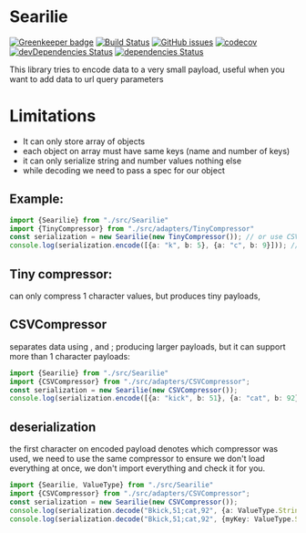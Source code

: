 # Searilie

[![Greenkeeper badge](https://badges.greenkeeper.io/fossapps/Searilie.svg)](https://greenkeeper.io/)
[![Build Status](https://travis-ci.com/fossapps/searilie.svg)](https://travis-ci.com/fossapps/searilie)
[![GitHub issues](https://img.shields.io/github/issues/fossapps/Searilie.svg)](https://github.com/fossapps/Searilie/issues)
[![codecov](https://codecov.io/gh/fossapps/Searilie/branch/master/graph/badge.svg)](https://codecov.io/gh/fossapps/Searilie)
[![devDependencies Status](https://david-dm.org/fossapps/Searilie/dev-status.svg)](https://david-dm.org/fossapps/Searilie?type=dev)
[![dependencies Status](https://david-dm.org/fossapps/Searilie/status.svg)](https://david-dm.org/fossapps/Searilie)

This library tries to encode data to a very small payload, useful when you want to add data to url query parameters

# Limitations
- It can only store array of objects
- each object on array must have same keys (name and number of keys)
- it can only serialize string and number values nothing else
- while decoding we need to pass a spec for our object

## Example:
```typescript
import {Searilie} from "./src/Searilie"
import {TinyCompressor} from "./src/adapters/TinyCompressor"
const serialization = new Searilie(new TinyCompressor()); // or use CSVCompressor
console.log(serialization.encode([{a: "k", b: 5}, {a: "c", b: 9}])); // Ak5c9
```

## Tiny compressor:
can only compress 1 character values, but produces tiny payloads,

## CSVCompressor
separates data using , and ; producing larger payloads, but it can support more than 1 character payloads:
```typescript
import {Searilie} from "./src/Searilie"
import {CSVCompressor} from "./src/adapters/CSVCompressor"; 
const serialization = new Searilie(new CSVCompressor());
console.log(serialization.encode([{a: "kick", b: 51}, {a: "cat", b: 92}])); // Bkick,51;cat,92
```

## deserialization
the first character on encoded payload denotes which compressor was used, we need to use the same compressor to ensure we don't load everything at once, we don't import everything and check it for you.
```typescript
import {Searilie, ValueType} from "./src/Searilie"
import {CSVCompressor} from "./src/adapters/CSVCompressor"; 
const serialization = new Searilie(new CSVCompressor());
console.log(serialization.decode("Bkick,51;cat,92", {a: ValueType.String, b: ValueType.Number})); // [{a: "kick", b: 51}, {a: "cat", b: 92}]
console.log(serialization.decode("Bkick,51;cat,92", {myKey: ValueType.String, newKey: ValueType.Number})); // [{myKey: "kick", newKey: 51}, {myKey: "cat", newKey: 92}]
```
